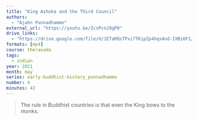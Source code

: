 ```yaml
---
title: "King Ashoka and the Third Council"
authors:
  - "Ajahn Punnadhammo"
external_url: "https://youtu.be/ZcsPcnJ9gP0"
drive_links:
  - "https://drive.google.com/file/d/1ETaRQsTPxifTKipZp4hqsAnd-IXBi6FI/view?usp=drivesdk"
formats: [mp4]
course: theravada
tags:
  - indian
year: 2021
month: may
series: early-buddhist-history_punnadhammo
number: 4
minutes: 42
---
```


> The rule in Buddhist countries is that even the King bows to the monks.

